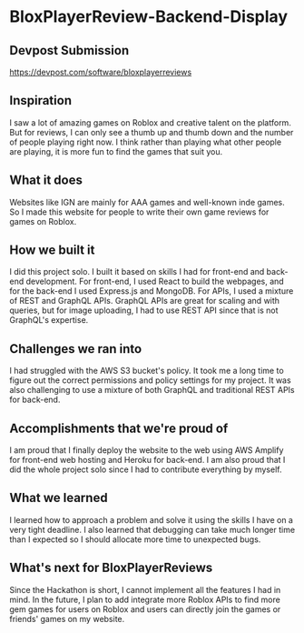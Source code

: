 # BloxPlayerReview-Backend-Display
## Devpost Submission
https://devpost.com/software/bloxplayerreviews
## Inspiration
I saw a lot of amazing games on Roblox and creative talent on the platform. But for reviews, I can only see a thumb up and thumb down and the number of people playing right now. I think rather than playing what other people are playing, it is more fun to find the games that suit you. 
## What it does
Websites like IGN are mainly for AAA games and well-known inde games. So I made this website for people to write their own game reviews for games on Roblox. 
## How we built it
I did this project solo. I built it based on skills I had for front-end and back-end development. For front-end, I used React to build the webpages, and for the back-end I used Express.js and MongoDB. For APIs, I used a mixture of REST and GraphQL APIs. GraphQL APIs are great for scaling and with queries, but for image uploading, I had to use REST API since that is not GraphQL's expertise. 
## Challenges we ran into
I had struggled with the AWS S3 bucket's policy. It took me a long time to figure out the correct permissions and policy settings for my project. It was also challenging to use a mixture of both GraphQL and traditional REST APIs for back-end.
## Accomplishments that we're proud of
I am proud that I finally deploy the website to the web using AWS Amplify for front-end web hosting and Heroku for back-end. I am also proud that I did the whole project solo since I had to contribute everything by myself. 
## What we learned
I learned how to approach a problem and solve it using the skills I have on a very tight deadline. I also learned that debugging can take much longer time than I expected so I should allocate more time to unexpected bugs.
## What's next for BloxPlayerReviews
Since the Hackathon is short, I cannot implement all the features I had in mind. In the future, I plan to add integrate more Roblox APIs to find more gem games for users on Roblox and users can directly join the games or friends' games on my website.
